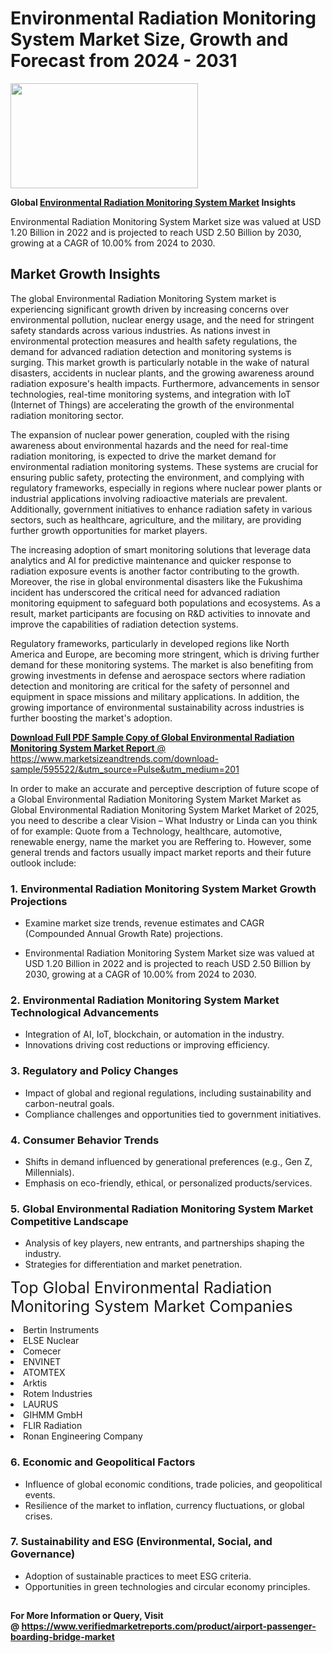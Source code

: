 <H1>Environmental Radiation Monitoring System Market Size, Growth and Forecast from 2024 - 2031</H1><img class="aligncenter size-medium wp-image-584254" src="https://thirdeyenews.in/wp-content/uploads/2024/09/Global-Market-Research-300x168.jpeg" alt="" width="300" height="168" /><p><strong>Global&nbsp;<a href="https://www.marketsizeandtrends.com/download-sample/595522/&amp;utm_source=Pulse&amp;utm_medium=201">Environmental Radiation Monitoring System Market</a> Insights</strong></p><p>Environmental Radiation Monitoring System Market size was valued at USD 1.20 Billion in 2022 and is projected to reach USD 2.50 Billion by 2030, growing at a CAGR of 10.00% from 2024 to 2030.</p><p><h2>Market Growth Insights</h2> <p>The global Environmental Radiation Monitoring System market is experiencing significant growth driven by increasing concerns over environmental pollution, nuclear energy usage, and the need for stringent safety standards across various industries. As nations invest in environmental protection measures and health safety regulations, the demand for advanced radiation detection and monitoring systems is surging. This market growth is particularly notable in the wake of natural disasters, accidents in nuclear plants, and the growing awareness around radiation exposure's health impacts. Furthermore, advancements in sensor technologies, real-time monitoring systems, and integration with IoT (Internet of Things) are accelerating the growth of the environmental radiation monitoring sector.</p> <p><a href="#"></a></p> <p>The expansion of nuclear power generation, coupled with the rising awareness about environmental hazards and the need for real-time radiation monitoring, is expected to drive the market demand for environmental radiation monitoring systems. These systems are crucial for ensuring public safety, protecting the environment, and complying with regulatory frameworks, especially in regions where nuclear power plants or industrial applications involving radioactive materials are prevalent. Additionally, government initiatives to enhance radiation safety in various sectors, such as healthcare, agriculture, and the military, are providing further growth opportunities for market players.</p> <p>The increasing adoption of smart monitoring solutions that leverage data analytics and AI for predictive maintenance and quicker response to radiation exposure events is another factor contributing to the growth. Moreover, the rise in global environmental disasters like the Fukushima incident has underscored the critical need for advanced radiation monitoring equipment to safeguard both populations and ecosystems. As a result, market participants are focusing on R&D activities to innovate and improve the capabilities of radiation detection systems.</p> <p>Regulatory frameworks, particularly in developed regions like North America and Europe, are becoming more stringent, which is driving further demand for these monitoring systems. The market is also benefiting from growing investments in defense and aerospace sectors where radiation detection and monitoring are critical for the safety of personnel and equipment in space missions and military applications. In addition, the growing importance of environmental sustainability across industries is further boosting the market's adoption.</p> <p><a href="#"></p><p><span class=""><strong>Download Full PDF Sample Copy of Global Environmental Radiation Monitoring System Market Report</strong> @ <a href="https://www.marketsizeandtrends.com/download-sample/595522/&amp;utm_source=Pulse&amp;utm_medium=201" target="_blank">https://www.marketsizeandtrends.com/download-sample/595522/&amp;utm_source=Pulse&amp;utm_medium=201</a></span></p><p>In order to make an accurate and perceptive description of future scope of a Global&nbsp;Environmental Radiation Monitoring System Market Market as Global&nbsp;Environmental Radiation Monitoring System Market Market of 2025, you need to describe a clear Vision &ndash; What Industry or Linda can you think of for example: Quote from a Technology, healthcare, automotive, renewable energy, name the market you are Reffering to. However, some general trends and factors usually impact market reports and their future outlook include:</p><h3>1.&nbsp;<strong>Environmental Radiation Monitoring System Market Growth Projections</strong></h3><ul><li>Examine market size trends, revenue estimates and CAGR (Compounded Annual Growth Rate) projections.</li><li><p>Environmental Radiation Monitoring System Market size was valued at USD 1.20 Billion in 2022 and is projected to reach USD 2.50 Billion by 2030, growing at a CAGR of 10.00% from 2024 to 2030.</p></li></ul><h3>2.&nbsp;<strong>Environmental Radiation Monitoring System Market Technological Advancements</strong></h3><ul><li>Integration of AI, IoT, blockchain, or automation in the industry.</li><li>Innovations driving cost reductions or improving efficiency.</li></ul><h3>3.&nbsp;<strong>Regulatory and Policy Changes</strong></h3><ul><li>Impact of global and regional regulations, including sustainability and carbon-neutral goals.</li><li>Compliance challenges and opportunities tied to government initiatives.</li></ul><h3>4.&nbsp;<strong>Consumer Behavior Trends</strong></h3><ul><li>Shifts in demand influenced by generational preferences (e.g., Gen Z, Millennials).</li><li>Emphasis on eco-friendly, ethical, or personalized products/services.</li></ul><h3>5.&nbsp;<strong>Global Environmental Radiation Monitoring System Market Competitive Landscape</strong></h3><ul><li>Analysis of key players, new entrants, and partnerships shaping the industry.</li><li>Strategies for differentiation and market penetration.</li></ul><p data-pm-slice="1 1 []"><span style="color: inherit; font-family: inherit; font-size: 25px;">Top Global Environmental Radiation Monitoring System Market Companies</span></p><div class="" data-test-id=""><p><li>Bertin Instruments</li><li> ELSE Nuclear</li><li> Comecer</li><li> ENVINET</li><li> ATOMTEX</li><li> Arktis</li><li> Rotem Industries</li><li> LAURUS</li><li> GIHMM GmbH</li><li> FLIR Radiation</li><li> Ronan Engineering Company</li></p></div><h3>6.&nbsp;<strong>Economic and Geopolitical Factors</strong></h3><ul><li>Influence of global economic conditions, trade policies, and geopolitical events.</li><li>Resilience of the market to inflation, currency fluctuations, or global crises.</li></ul><h3>7.&nbsp;<strong>Sustainability and ESG (Environmental, Social, and Governance)</strong></h3><ul><li>Adoption of sustainable practices to meet ESG criteria.</li><li>Opportunities in green technologies and circular economy principles.</li></ul><h2><strong style="font-size: 14px;">For More Information or Query, Visit @&nbsp;</strong><a style="background-color: #ffffff; font-size: 14px;" href="https://www.marketsizeandtrends.com/report/environmental-radiation-monitoring-system-market/" target="_blank">https://www.verifiedmarketreports.com/product/airport-passenger-boarding-bridge-market</a></h2>